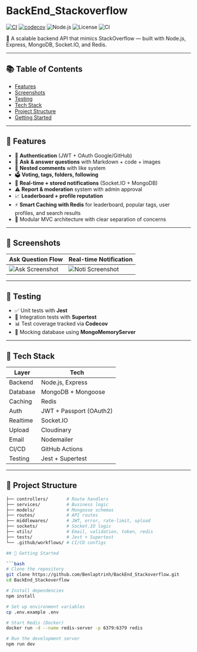 # BackEnd_Stackoverflow

[![CI](https://github.com/Benlaptrinh/BackEnd_Stackoverflow/actions/workflows/main.yml/badge.svg)](https://github.com/Benlaptrinh/BackEnd_Stackoverflow/actions/workflows/main.yml)
[![codecov](https://codecov.io/gh/Benlaptrinh/backend-stackoverflow/branch/main/graph/badge.svg)](https://codecov.io/gh/Benlaptrinh/backend-stackoverflow)
![Node.js](https://img.shields.io/badge/node-18-green)
![License](https://img.shields.io/badge/license-MIT-blue)
![CI](https://github.com/your-username/your-repo/actions/workflows/main.yml/badge.svg)

📌 A scalable backend API that mimics StackOverflow — built with Node.js, Express, MongoDB, Socket.IO, and Redis.

---

## 📚 Table of Contents

- [Features](#-features)
- [Screenshots](#-screenshots)
- [Testing](#-testing)
- [Tech Stack](#-tech-stack)
- [Project Structure](#-project-structure)
- [Getting Started](#-getting-started)

---

## 🚀 Features

- 🔐 **Authentication** (JWT + OAuth Google/GitHub)
- 📝 **Ask & answer questions** with Markdown + code + images
- 💬 **Nested comments** with like system
- 🗳 **Voting, tags, folders, following**
- 📩 **Real-time + stored notifications** (Socket.IO + MongoDB)
- ⚠️ **Report & moderation** system with admin approval
- 📈 **Leaderboard + profile reputation**
- ⚡ **Smart Caching with Redis** for leaderboard, popular tags, user profiles, and search results
- 🧩 Modular MVC architecture with clear separation of concerns

---

## 📸 Screenshots

| Ask Question Flow | Real-time Notification |
|-------------------|------------------------|
| ![Ask Screenshot](https://github.com/user-attachments/assets/f3b9d37a-f53c-49f0-ba8b-85e9d226f5b3) | ![Noti Screenshot](https://github.com/user-attachments/assets/d895b228-8d21-435f-b4f4-9411b022f646) |

---

## 🧪 Testing

- ✅ Unit tests with **Jest**
- 🔄 Integration tests with **Supertest**
- 📊 Test coverage tracked via **Codecov**
- 🧪 Mocking database using **MongoMemoryServer**

---

## 🧰 Tech Stack

| Layer        | Tech                    |
|--------------|-------------------------|
| Backend      | Node.js, Express        |
| Database     | MongoDB + Mongoose      |
| Caching      | Redis                   |
| Auth         | JWT + Passport (OAuth2) |
| Realtime     | Socket.IO               |
| Upload       | Cloudinary              |
| Email        | Nodemailer              |
| CI/CD        | GitHub Actions          |
| Testing      | Jest + Supertest        |

---

## 📁 Project Structure

```bash
├── controllers/       # Route handlers
├── services/          # Business logic
├── models/            # Mongoose schemas
├── routes/            # API routes
├── middlewares/       # JWT, error, rate-limit, upload
├── sockets/           # Socket.IO logic
├── utils/             # Email, validation, token, redis
├── tests/             # Jest + Supertest
└── .github/workflows/ # CI/CD configs

## 🚀 Getting Started

```bash
# Clone the repository
git clone https://github.com/Benlaptrinh/BackEnd_Stackoverflow.git
cd BackEnd_Stackoverflow

# Install dependencies
npm install

# Set up environment variables
cp .env.example .env

# Start Redis (Docker)
docker run -d --name redis-server -p 6379:6379 redis

# Run the development server
npm run dev
